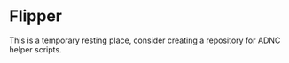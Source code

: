 # Flipper

This is a temporary resting place, consider creating a repository for ADNC
helper scripts.
